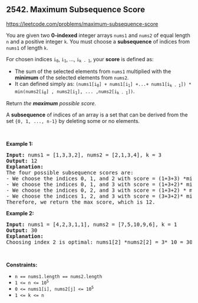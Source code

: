 ## 2542. Maximum Subsequence Score

<https://leetcode.com/problems/maximum-subsequence-score>

<div class="px-5 pt-4"><div class="_1l1MA" data-track-load="qd_description_content"><p>You are given two <strong>0-indexed</strong> integer arrays <code>nums1</code> and <code>nums2</code> of equal length <code>n</code> and a positive integer <code>k</code>. You must choose a <strong>subsequence</strong> of indices from <code>nums1</code> of length <code>k</code>.</p>

<p>For chosen indices <code>i<sub>0</sub></code>, <code>i<sub>1</sub></code>, ..., <code>i<sub>k - 1</sub></code>, your <strong>score</strong> is defined as:</p>

<ul>
 <li>The sum of the selected elements from <code>nums1</code> multiplied with the <strong>minimum</strong> of the selected elements from <code>nums2</code>.</li>
 <li>It can defined simply as: <code>(nums1[i<sub>0</sub>] + nums1[i<sub>1</sub>] +...+ nums1[i<sub>k - 1</sub>]) * min(nums2[i<sub>0</sub>] , nums2[i<sub>1</sub>], ... ,nums2[i<sub>k - 1</sub>])</code>.</li>
</ul>

<p>Return <em>the <strong>maximum</strong> possible score.</em></p>

<p>A <strong>subsequence</strong> of indices of an array is a set that can be derived from the set <code>{0, 1, ..., n-1}</code> by deleting some or no elements.</p>

<p>&nbsp;</p>
<p><strong class="example">Example 1:</strong></p>

<pre><strong>Input:</strong> nums1 = [1,3,3,2], nums2 = [2,1,3,4], k = 3
<strong>Output:</strong> 12
<strong>Explanation:</strong>
The four possible subsequence scores are:
- We choose the indices 0, 1, and 2 with score = (1+3+3) *min(2,1,3) = 7.
- We choose the indices 0, 1, and 3 with score = (1+3+2)* min(2,1,4) = 6.
- We choose the indices 0, 2, and 3 with score = (1+3+2) * min(2,3,4) = 12.
- We choose the indices 1, 2, and 3 with score = (3+3+2)* min(1,3,4) = 8.
Therefore, we return the max score, which is 12.
</pre>

<p><strong class="example">Example 2:</strong></p>

<pre><strong>Input:</strong> nums1 = [4,2,3,1,1], nums2 = [7,5,10,9,6], k = 1
<strong>Output:</strong> 30
<strong>Explanation:</strong>
Choosing index 2 is optimal: nums1[2] *nums2[2] = 3* 10 = 30 is the maximum possible score.
</pre>

<p>&nbsp;</p>
<p><strong>Constraints:</strong></p>

<ul>
 <li><code>n == nums1.length == nums2.length</code></li>
 <li><code>1 &lt;= n &lt;= 10<sup>5</sup></code></li>
 <li><code>0 &lt;= nums1[i], nums2[j] &lt;= 10<sup>5</sup></code></li>
 <li><code>1 &lt;= k &lt;= n</code></li>
</ul>
</div></div>
